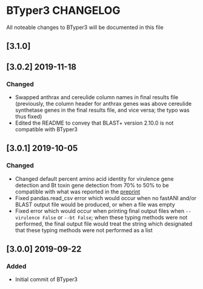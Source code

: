 # BTyper3 CHANGELOG

All noteable changes to BTyper3 will be documented in this file

## [3.1.0]

## [3.0.2] 2019-11-18
### Changed
- Swapped anthrax and cereulide column names in final results file (previously, the column header for anthrax genes was above cereulide synthetase genes in the final results file, and vice versa; the typo was thus fixed)
- Edited the README to convey that BLAST+ version 2.10.0 is not compatible with BTyper3

## [3.0.1] 2019-10-05
### Changed
- Changed default percent amino acid identity for virulence gene detection and Bt toxin gene detection from 70% to 50% to be compatible with what was reported in the <a href="https://www.biorxiv.org/content/10.1101/779199v1">preprint</a>
- Fixed pandas.read_csv error which would occur when no fastANI and/or BLAST output file would be produced, or when a file was empty
- Fixed error which would occur when printing final output files when ```--virulence False``` or ```--bt False```; when these typing methods were not performed, the final output file would treat the string which designated that these typing methods were not performed as a list

## [3.0.0] 2019-09-22
### Added
- Initial commit of BTyper3

